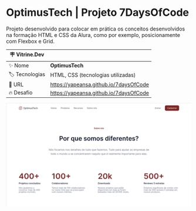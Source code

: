 # OptimusTech | Projeto 7DaysOfCode

Projeto desenvolvido para colocar em prática os conceitos desenvolvidos na formação HTML e CSS da Alura, como por exemplo, posicionamente com Flexbox e Grid.

| :placard: Vitrine.Dev |     |
| -------------  | --- |
| :sparkles: Nome        | **OptimusTech**
| :label: Tecnologias | HTML, CSS (tecnologias utilizadas)
| :rocket: URL         | https://yapeansa.github.io/7daysOfCode
| :fire: Desafio     | https://yapeansa.github.io/7daysOfCode

<!-- Inserir imagem com a #vitrinedev ao final do link -->
![OptimusTech](img/projeto.png#vitrinedev)

<!--
## Detalhes do projeto

Textos e imagens que descrevam seu projeto, suas conquistas, seus desafios, próximos passos, etc...
-->
